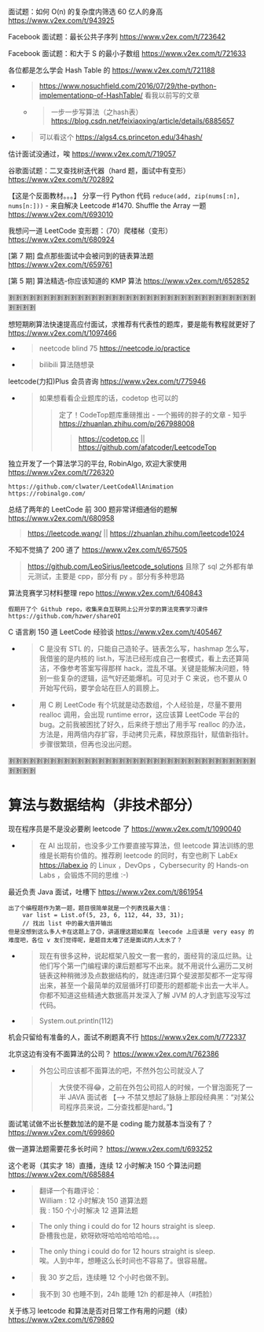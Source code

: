 
面试题：如何 O(n) 的复杂度内筛选 60 亿人的身高 https://www.v2ex.com/t/943925

Facebook 面试题：最长公共子序列 https://www.v2ex.com/t/723642

Facebook 面试题：和大于 S 的最小子数组 https://www.v2ex.com/t/721633

各位都是怎么学会 Hash Table 的 https://www.v2ex.com/t/721188
- > https://www.nosuchfield.com/2016/07/29/the-python-implementationp-of-HashTable/ 看我以前写的文章
  * > 一步一步写算法（之hash表） https://blog.csdn.net/feixiaoxing/article/details/6885657
- > 可以看这个 https://algs4.cs.princeton.edu/34hash/

估计面试没通过，唉 https://www.v2ex.com/t/719057

谷歌面试题：二叉查找树迭代器（hard 题，面试中有变形） https://www.v2ex.com/t/702892

【这是个反面教材。。。】 分享一行 Python 代码 `reduce(add, zip(nums[:n], nums[n:]))` - 来自解决 Leetcode #1470. Shuffle the Array 一题 https://www.v2ex.com/t/693010

我想问一道 LeetCode 变形题：（70）爬楼梯（变形） https://www.v2ex.com/t/680924

[第 7 期] 盘点那些面试中会被问到的链表算法题 https://www.v2ex.com/t/659761

[第 5 期] 算法精选-你应该知道的 KMP 算法 https://www.v2ex.com/t/652852

:u5272::u5272::u5272::u5272::u5272::u5272::u5272::u5272::u5272::u5272::u5272::u5272::u5272::u5272::u5272::u5272::u5272::u5272::u5272::u5272::u5272::u5272::u5272::u5272::u5272::u5272::u5272::u5272::u5272::u5272::u5272::u5272::u5272::u5272::u5272::u5272::u5272::u5272::u5272::u5272:

想短期刷算法快速提高应付面试，求推荐有代表性的题库，要是能有教程就更好了 https://www.v2ex.com/t/1097466
- > neetcode blind 75 https://neetcode.io/practice
- > bilibili 算法随想录

leetcode(力扣)Plus 会员咨询 https://www.v2ex.com/t/775946
- > 如果想看看企业题库的话，codetop 也可以的
  >> 定了！CodeTop题库重磅推出 - 一个搬砖的胖子的文章 - 知乎 https://zhuanlan.zhihu.com/p/267988008
  >>> https://codetop.cc || https://github.com/afatcoder/LeetcodeTop

独立开发了一个算法学习的平台, RobinAlgo, 欢迎大家使用 https://www.v2ex.com/t/726320
```console
https://github.com/clwater/LeetCodeAllAnimation
https://robinalgo.com/
```

总结了两年的 LeetCode 前 300 题非常详细通俗的题解 https://www.v2ex.com/t/680958
> https://leetcode.wang/ || https://zhuanlan.zhihu.com/leetcode1024

不知不觉搞了 200 道了 https://www.v2ex.com/t/657505
> https://github.com/LeoSirius/leetcode_solutions 且除了 sql 之外都有单元测试，主要是 cpp，部分有 py 。部分有多种思路

算法竞赛学习材料整理 repo https://www.v2ex.com/t/640843
```console
假期开了个 Github repo，收集来自互联网上公开分享的算法竞赛学习课件
https://github.com/hzwer/shareOI
```

C 语言刷 150 道 LeetCode 经验谈 https://www.v2ex.com/t/405467
- > C 是没有 STL 的，只能自己造轮子。链表怎么写，hashmap 怎么写，我借鉴的是内核的 list.h，写法已经形成自己一套模式，看上去还算简洁，不像参考答案写得那样 hack，混乱不堪。关键是能解决问题，特别一些复杂的逻辑，运气好还能爆机。可见对于 C 来说，也不要从 0 开始写代码，要学会站在巨人的肩膀上。
- > 用 C 刷 LeetCode 有个坑就是动态数组，个人经验是，尽量不要用 realloc 调用，会出现 runtime error，这应该算 LeetCode 平台的 bug。之前我被困扰了好久，后来终于想出了用手写 realloc 的办法，方法是，用两倍内存扩容，手动拷贝元素，释放原指针，赋值新指针。步骤很繁琐，但再也没出问题。

:u5272::u5272::u5272::u5272::u5272::u5272::u5272::u5272::u5272::u5272::u5272::u5272::u5272::u5272::u5272::u5272::u5272::u5272::u5272::u5272::u5272::u5272::u5272::u5272::u5272::u5272::u5272::u5272::u5272::u5272::u5272::u5272::u5272::u5272::u5272::u5272::u5272::u5272::u5272::u5272:

# 算法与数据结构（非技术部分）

现在程序员是不是没必要刷 leetcode 了 https://www.v2ex.com/t/1090040
- > 在 AI 出现前，也没多少工作要直接写算法，但 leetcode 算法训练的思维是长期有价值的。推荐刷 leetcode 的同时，有空也刷下 LabEx https://labex.io 的 Linux ，DevOps ，Cybersecurity 的 Hands-on Labs ，会锻炼不同的思维 :-)

最近负责 Java 面试，吐槽下 https://www.v2ex.com/t/861954
```console
出了个编程题作为第一题，题目很简单就是一个列表找最大值：
    var list = List.of(5, 23, 6, 112, 44, 33, 31);
    // 找出 list 中的最大值并输出
但是没想到这么多人卡在这题上了😓，讲道理这题如果在 leecode 上应该是 very easy 的难度吧，各位 v 友们觉得呢，是题目太难了还是面试的人太水了？
```
- > 现在有很多这种，说起框架八股文一套一套的，面经背的滚瓜烂熟。让他们写个第一门编程课的课后题都写不出来。就不用说什么遍历二叉树链表这种稍微涉及点数据结构的，就连递归算个斐波那契都不一定写得出来，甚至一个最简单的双层循环打印菱形的题都能卡出去一大半人。你都不知道这些精通大数据高并发深入了解 JVM 的人才到底写没写过代码。
- > System.out.println(112)

机会只留给有准备的人，面试不刷题真不行 https://www.v2ex.com/t/772337

北京这边有没有不面算法的公司？ https://www.v2ex.com/t/762386
- > 外包公司应该都不面算法的吧，不然外包公司就没人了
  >> 大侠使不得😂，之前在外包公司招人的时候，一个冒泡面死了一半 JAVA 面试者  【--> 不禁又想起了脉脉上那段经典黑：“对某公司程序员来说，二分查找都是hard。”】

面试笔试做不出长整数加法的是不是 coding 能力就基本当没有了？ https://www.v2ex.com/t/699860

做一道算法题需要花多长时间？ https://www.v2ex.com/t/693252

这个老哥（其实才 18）直播，连续 12 小时解决 150 个算法问题 https://www.v2ex.com/t/685884
- > 翻译一个有趣评论：<br> William : 12 小时解决 150 道算法题 <br> 我 : 150 个小时解决 12 道算法题
- > The only thing i could do for 12 hours straight is sleep. <br> 卧槽我也是，欸呀欸呀哈哈哈哈哈哈。。。
- > The only thing i could do for 12 hours straight is sleep. <br> 唉。人到中年，想睡这么长时间也不容易了。很容易醒。
- > 我 30 岁之后，连续睡 12 个小时也做不到。
- > 我不到 30 也睡不到，24h 能睡 12h 的都是神人（#捂脸）

关于练习 leetcode 和算法是否对日常工作有用的问题（续） https://www.v2ex.com/t/679860
